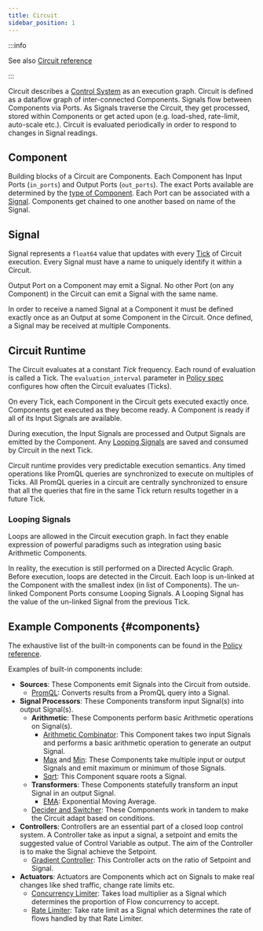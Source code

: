```yaml
---
title: Circuit
sidebar_position: 1
---
```


:::info

See also [Circuit reference][circuit-reference]

:::

Circuit describes a [Control System][control-system] as an execution graph.
Circuit is defined as a dataflow graph of inter-connected Components. Signals
flow between Components via Ports. As Signals traverse the Circuit, they get
processed, stored within Components or get acted upon (e.g. load-shed,
rate-limit, auto-scale etc.). Circuit is evaluated periodically in order to
respond to changes in Signal readings.

## Component

Building blocks of a Circuit are Components. Each Component has Input Ports
(`in_ports`) and Output Ports (`out_ports`). The exact Ports available are
determined by the [type of Component][components]. Each Port can be associated
with a [Signal][signal]. Components get chained to one another based on name of
the Signal.

## Signal

Signal represents a `float64` value that updates with every [Tick][tick] of
Circuit execution. Every Signal must have a name to uniquely identify it within
a Circuit.

Output Port on a Component may emit a Signal. No other Port (on any Component)
in the Circuit can emit a Signal with the same name.

In order to receive a named Signal at a Component it must be defined exactly
once as an Output at some Component in the Circuit. Once defined, a Signal may
be received at multiple Components.

## Circuit Runtime

The Circuit evaluates at a constant _Tick_ frequency. Each round of evaluation
is called a Tick. The `evaluation_interval` parameter in [Policy
spec][policy-reference] configures how often the Circuit evaluates (Ticks).

On every Tick, each Component in the Circuit gets executed exactly once.
Components get executed as they become ready. A Component is ready if all of its
Input Signals are available.

During execution, the Input Signals are processed and Output Signals are emitted
by the Component. Any [Looping Signals][looping-signals] are saved and consumed
by Circuit in the next Tick.

Circuit runtime provides very predictable execution semantics. Any timed
operations like PromQL queries are synchronized to execute on multiples of
Ticks. All PromQL queries in a circuit are centrally synchronized to ensure that
all the queries that fire in the same Tick return results together in a future
Tick.

### Looping Signals

Loops are allowed in the Circuit execution graph. In fact they enable expression
of powerful paradigms such as integration using basic Arithmetic Components.

In reality, the execution is still performed on a Directed Acyclic Graph. Before
execution, loops are detected in the Circuit. Each loop is un-linked at the
Component with the smallest index (in list of Components). The un-linked
Component Ports consume Looping Signals. A Looping Signal has the value of the
un-linked Signal from the previous Tick.

## Example Components {#components}

The exhaustive list of the built-in components can be found in the
[Policy reference](reference/policies/spec.md#component).

Examples of built-in components include:

- **Sources**: These Components emit Signals into the Circuit from outside.
  - [PromQL][promql-reference]: Converts results from a PromQL query into a
    Signal.
- **Signal Processors**: These Components transform input Signal(s) into output
  Signal(s).
  - **Arithmetic**: These Components perform basic Arithmetic operations on
    Signal(s).
    - [Arithmetic Combinator](/reference/policies/spec.md#arithmetic-combinator):
      This Component takes two input Signals and performs a basic arithmetic
      operation to generate an output Signal.
    - [Max](/reference/policies/spec.md#max) and
      [Min](/reference/policies/spec.md#min): These Components take multiple
      input or output Signals and emit maximum or minimum of those Signals.
    - [Sqrt](/reference/policies/spec.md#sqrt): This Component square roots a
      Signal.
  - **Transformers**: These Components statefully transform an input Signal in
    an output Signal.
    - [EMA](/reference/policies/spec.md#e-m-a): Exponential Moving Average.
  - [Decider and Switcher](/reference/policies/spec.md#decider): These
    Components work in tandem to make the Circuit adapt based on conditions.
- **Controllers**: Controllers are an essential part of a closed loop control
  system. A Controller take as input a signal, a setpoint and emits the
  suggested value of Control Variable as output. The aim of the Controller is to
  make the Signal achieve the Setpoint.
  - [Gradient Controller](/reference/policies/spec.md#gradient-controller): This
    Controller acts on the ratio of Setpoint and Signal.
- **Actuators**: Actuators are Components which act on Signals to make real
  changes like shed traffic, change rate limits etc.
  - [Concurrency Limiter](/reference/policies/spec.md#concurrency-limiter):
    Takes load multiplier as a Signal which determines the proportion of Flow
    concurrency to accept.
  - [Rate Limiter](/reference/policies/spec.md#rate-limiter): Take rate limit as
    a Signal which determines the rate of flows handled by that Rate Limiter.

[control-system]: https://en.wikipedia.org/wiki/Control_system
[tick]: #runtime
[signal]: #signal
[looping-signals]: #looping-signals
[components]: #components
[policy-reference]: /reference/policies/spec.md#policy
[circuit-reference]: /reference/policies/spec.md#circuit
[promql-reference]: /reference/policies/spec.md#prom-q-l
[scheduler-reference]: /reference/policies/spec.md#scheduler
